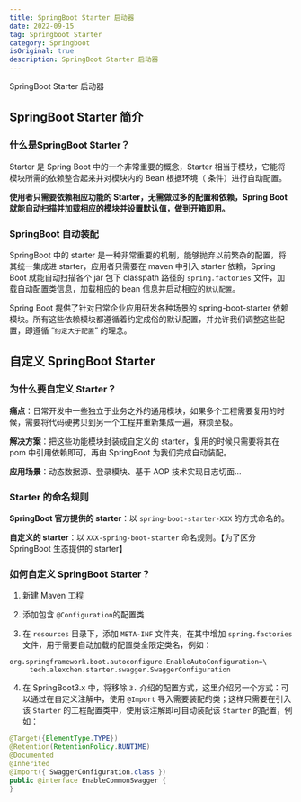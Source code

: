 ```yaml
---
title: SpringBoot Starter 启动器
date: 2022-09-15
tag: Springboot Starter
category: Springboot
isOriginal: true
description: SpringBoot Starter 启动器
---
```


SpringBoot Starter 启动器
<!-- more -->

## SpringBoot Starter 简介

### 什么是SpringBoot Starter？

Starter 是 Spring Boot 中的一个非常重要的概念，Starter 相当于模块，它能将模块所需的依赖整合起来并对模块内的 Bean 根据环境（ 条件）进行自动配置。

**使用者只需要依赖相应功能的 Starter，无需做过多的配置和依赖，Spring Boot 就能自动扫描并加载相应的模块并设置默认值，做到开箱即用。**

### SpringBoot 自动装配

SpringBoot 中的 starter 是一种非常重要的机制，能够抛弃以前繁杂的配置，将其统一集成进 starter，应用者只需要在 maven 中引入 starter 依赖，Spring Boot 就能自动扫描各个 jar 包下 classpath 路径的 `spring.factories` 文件，加载自动配置类信息，加载相应的 bean 信息并启动相应的`默认配置`。

Spring Boot 提供了针对日常企业应用研发各种场景的 spring-boot-starter 依赖模块。所有这些依赖模块都遵循着约定成俗的默认配置，并允许我们调整这些配置，即遵循 “`约定大于配置`” 的理念。

## 自定义 SpringBoot Starter

### 为什么要自定义 Starter？

**痛点**：日常开发中一些独立于业务之外的通用模块，如果多个工程需要复用的时候，需要将代码硬拷贝到另一个工程并重新集成一遍，麻烦至极。

**解决方案**：把这些功能模块封装成自定义的 starter，复用的时候只需要将其在 pom 中引用依赖即可，再由 SpringBoot 为我们完成自动装配。

**应用场景**：动态数据源、登录模块、基于 AOP 技术实现日志切面...

### Starter 的命名规则

**SpringBoot 官方提供的 starter**：以 `spring-boot-starter-XXX` 的方式命名的。

**自定义的 starter**：以 `XXX-spring-boot-starter` 命名规则。【为了区分 SpringBoot 生态提供的 starter】

### 如何自定义 SpringBoot Starter？

1. 新建 Maven 工程

2. 添加包含 `@Configuration`的配置类

3. 在 `resources` 目录下，添加 `META-INF` 文件夹，在其中增加 `spring.factories` 文件，用于需要自动加载的配置类全限定类名，例如：

```properties
org.springframework.boot.autoconfigure.EnableAutoConfiguration=\
     tech.alexchen.starter.swagger.SwaggerConfiguration
```

4. 在 SpringBoot3.x 中，将移除 `3.` 介绍的配置方式，这里介绍另一个方式：可以通过在自定义注解中，使用 `@Import` 导入需要装配的类；这样只需要在引入该 `Starter` 的工程配置类中，使用该注解即可自动装配该 `Starter` 的配置，例如：

```java
@Target({ElementType.TYPE})
@Retention(RetentionPolicy.RUNTIME)
@Documented
@Inherited
@Import({ SwaggerConfiguration.class })
public @interface EnableCommonSwagger {
}
```

